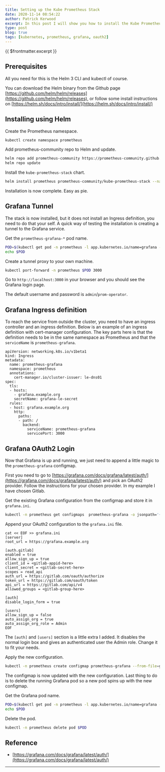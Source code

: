 ```yaml
---
title: Setting up the Kube Prometheus Stack
date: 2020-11-14 08:54:22
author: Patrick Kerwood
excerpt: In this post I will show you how to install the Kube Prometheus Stack in your Kubernetes cluster, which will give you 20+ Grafana dashboards to let you know everything about whats going on in your cluster. This installation process is extremely simple with Helm 3. I will also add some Grafana configuration to enable OAuth2 logins.
type: post
blog: true
tags: [kubernetes, prometheus, grafana, oauth2]
---
```


{{ $frontmatter.excerpt }}

## Prerequisites
All you need for this is the Helm 3 CLI and kubectl of course. 

You can download the Helm binary from the Github page [https://github.com/helm/helm/releases](https://github.com/helm/helm/releases), or follow some install instructions on [https://helm.sh/docs/intro/install/](https://helm.sh/docs/intro/install/)

## Installing using Helm

Create the Prometheus namespace.
```sh
kubectl create namespace prometheus
```

Add prometheus-community repo to Helm and update.
```sh
helm repo add prometheus-community https://prometheus-community.github.io/helm-charts
helm repo update
```

Install the `kube-prometheus-stack` chart.
```sh
helm install prometheus prometheus-community/kube-prometheus-stack --namespace prometheus
```
Installation is now complete. Easy as pie.

## Grafana Tunnel
The stack is now installed, but it does not install an Ingress definition, you need to do that your self. A quick way of testing the installation is creating a tunnel to the Grafana service.

Get the `prometheus-grafana-*` pod name.
```sh
POD=$(kubectl get pod -n prometheus -l app.kubernetes.io/name=grafana -o jsonpath='{.items[0].metadata.name}')
echo $POD
```

Create a tunnel proxy to your own machine.
```sh
kubectl port-forward -n prometheus $POD 3000
```

Go to `http://localhost:3000` in your browser and you should see the Grafana login page.

The default username and password is `admin`/`prom-operator`.

## Grafana Ingress definition

To reach the service from outside the cluster, you need to have an ingress controller and an ingress definition. Below is an example of an ingress definition with cert-manager configuration. The key parts here is that the definition needs to be in the same namespace as Prometheus and that the `serviceName` is `prometheus-grafana`.

```yaml{5,19}
apiVersion: networking.k8s.io/v1beta1
kind: Ingress
metadata:
  name: prometheus-grafana
  namespace: prometheus
  annotations:
    cert-manager.io/cluster-issuer: le-dns01
spec:
  tls:
  - hosts:
    - grafana.example.org
    secretName: grafana-le-secret
  rules:
  - host: grafana.example.org
    http:
      paths:
      - path: /
        backend:
          serviceName: prometheus-grafana
          servicePort: 3000
```

## Grafana OAuth2 Login

Now that Grafana is up and running, we just need to append a little magic to the `prometheus-grafana` configmap.

First you need to go to [https://grafana.com/docs/grafana/latest/auth/](https://grafana.com/docs/grafana/latest/auth/) and pick an OAuth2 provider. Follow the instructions for your chosen provider. In my example I have chosen Gitlab.

Get the existing Grafana configuration from the configmap and store it in `grafana.ini`.
```sh
kubectl -n prometheus get configmaps  prometheus-grafana -o jsonpath='{.data.grafana\.ini}' > grafana.ini
```

Append your OAuth2 configuration to the `grafana.ini` file.
```sh{8,9,14}
cat << EOF >> grafana.ini
[server]
root_url = https://grafana.example.org

[auth.gitlab]
enabled = true
allow_sign_up = true
client_id = <gitlab-appid-here>
client_secret = <gitlab-secret-here>
scopes = read_api
auth_url = https://gitlab.com/oauth/authorize
token_url = https://gitlab.com/oauth/token
api_url = https://gitlab.com/api/v4
allowed_groups = <gitlab-group-here>

[auth]
disable_login_form = true

[users]
allow_sign_up = false
auto_assign_org = true
auto_assign_org_role = Admin
EOF
```

The `[auth]` and `[users]` section is a little extra I added. It disables the normal login box and gives an authenticated user the Admin role. Change it to fit your needs.

Apply the new configuration.
```sh
kubectl -n prometheus create configmap prometheus-grafana --from-file=grafana.ini --dry-run=client -o yaml | kubectl replace -f -
```

The configmap is now updated with the new configuration. Last thing to do is to delete the running Grafana pod so a new pod spins up with the new configmap.

Get the Grafana pod name.
```sh
POD=$(kubectl get pod -n prometheus -l app.kubernetes.io/name=grafana -o jsonpath='{.items[0].metadata.name}')
echo $POD
```

Delete the pod.
```sh
kubectl -n prometheus delete pod $POD
```
## Reference
- [https://grafana.com/docs/grafana/latest/auth/](https://grafana.com/docs/grafana/latest/auth/)
---